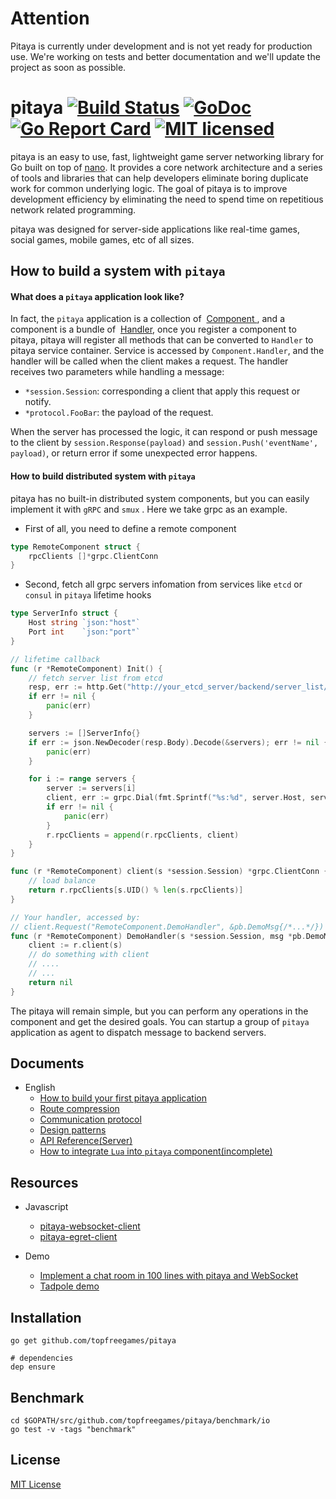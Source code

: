# Attention

Pitaya is currently under development and is not yet ready for production use.
We're working on tests and better documentation and we'll update the project as soon as possible.

# pitaya [![Build Status][1]][2] [![GoDoc][3]][4] [![Go Report Card][5]][6] [![MIT licensed][7]][8]

[1]: https://travis-ci.org/topfreegames/pitaya.svg?branch=master
[2]: https://travis-ci.org/topfreegames/pitaya
[3]: https://godoc.org/github.com/topfreegames/pitaya?status.svg
[4]: https://godoc.org/github.com/topfreegames/pitaya
[5]: https://goreportcard.com/badge/github.com/topfreegames/pitaya
[6]: https://goreportcard.com/report/github.com/topfreegames/pitaya
[7]: https://img.shields.io/badge/license-MIT-blue.svg
[8]: LICENSE

pitaya is an easy to use, fast, lightweight game server networking library for Go built on top of [nano](https://github.com/lonnng/nano).
It provides a core network architecture and a series of tools and libraries that
can help developers eliminate boring duplicate work for common underlying logic.
The goal of pitaya is to improve development efficiency by eliminating the need to
spend time on repetitious network related programming.

pitaya was designed for server-side applications like real-time games, social games,
mobile games, etc of all sizes.

## How to build a system with `pitaya`

#### What does a `pitaya` application look like?

In fact, the `pitaya` application is a collection of  [Component ](./docs/get_started.md#component) , and a component is a bundle of  [Handler](./docs/get_started.md#handler), once you register a component to pitaya, pitaya will register all methods that can be converted to `Handler` to pitaya service container. Service is accessed by `Component.Handler`, and the handler will be called when the client makes a request. The handler receives two parameters while handling a message:
  - `*session.Session`: corresponding a client that apply this request or notify.
  - `*protocol.FooBar`: the payload of the request.

When the server has processed the logic, it can respond or push message to the client by `session.Response(payload)` and `session.Push('eventName', payload)`, or return error if some unexpected error happens.

#### How to build distributed system with `pitaya`

pitaya has no built-in distributed system components, but you can easily implement it with `gRPC` and `smux` . Here we take grpc as an example.

- First of all, you need to define a remote component
```go
type RemoteComponent struct {
	rpcClients []*grpc.ClientConn
}
```

- Second, fetch all grpc servers infomation from services like `etcd` or `consul`  in `pitaya` lifetime hooks
```go
type ServerInfo struct {
	Host string `json:"host"`
	Port int    `json:"port"`
}

// lifetime callback
func (r *RemoteComponent) Init() {
	// fetch server list from etcd
	resp, err := http.Get("http://your_etcd_server/backend/server_list/area/10023")
	if err != nil {
		panic(err)
	}

	servers := []ServerInfo{}
	if err := json.NewDecoder(resp.Body).Decode(&servers); err != nil {
		panic(err)
	}

	for i := range servers {
		server := servers[i]
		client, err := grpc.Dial(fmt.Sprintf("%s:%d", server.Host, server.Post), options)
		if err != nil {
			panic(err)
		}
		r.rpcClients = append(r.rpcClients, client)
	}
}

func (r *RemoteComponent) client(s *session.Session) *grpc.ClientConn {
	// load balance
	return r.rpcClients[s.UID() % len(s.rpcClients)]
}

// Your handler, accessed by:
// client.Request("RemoteComponent.DemoHandler", &pb.DemoMsg{/*...*/})
func (r *RemoteComponent) DemoHandler(s *session.Session, msg *pb.DemoMsg) error {
	client := r.client(s)
	// do something with client
	// ....
	// ...
	return nil
}
```

The pitaya will remain simple, but you can perform any operations in the component and get the desired goals. You can startup a group of `pitaya` application as agent to dispatch message to backend servers.

## Documents

- English
    + [How to build your first pitaya application](./docs/get_started.md)
    + [Route compression](./docs/route_compression.md)
    + [Communication protocol](./docs/communication_protocol.md)
    + [Design patterns](./docs/design_patterns.md)
    + [API Reference(Server)](https://godoc.org/github.com/topfreegames/pitaya)
    + [How to integrate `Lua` into `pitaya` component(incomplete)](.)

## Resources

- Javascript
  + [pitaya-websocket-client](https://github.com/topfreegames/pitaya-websocket-client)
  + [pitaya-egret-client](https://github.com/topfreegames/pitaya-egret-client)

- Demo
  + [Implement a chat room in 100 lines with pitaya and WebSocket](./examples/demo/chat)
  + [Tadpole demo](./examples/demo/tadpole)


## Installation

```shell
go get github.com/topfreegames/pitaya

# dependencies
dep ensure
```

## Benchmark

```shell
cd $GOPATH/src/github.com/topfreegames/pitaya/benchmark/io
go test -v -tags "benchmark"
```

## License

[MIT License](./LICENSE)
